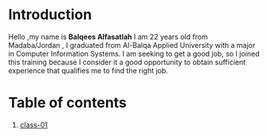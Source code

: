 # Introduction

Hello ,my name is **Balqees Alfasatlah** I am 22 years old from Madaba/Jordan , I graduated from Al-Balqa Applied University with a major in Computer Information Systems.
I am seeking to get a good job, so I joined this training because I consider it a good opportunity to obtain sufficient experience that qualifies me to find the right job.

# Table of contents 

1. [class-01](https://balqeesalfasatlah.github.io/Reading-notes201/class-01)
